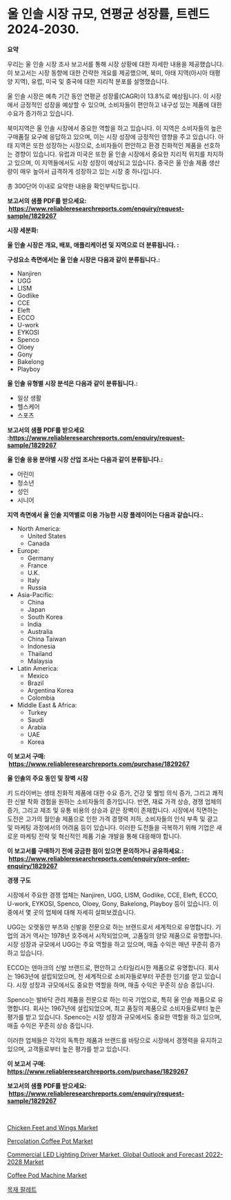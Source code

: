 <p><h1>울 인솔 시장 규모, 연평균 성장률, 트렌드 2024-2030.</h1></p><p><strong>요약</strong></p>
<p><p>우리는 울 인솔 시장 조사 보고서를 통해 시장 상황에 대한 자세한 내용을 제공했습니다. 이 보고서는 시장 동향에 대한 간략한 개요를 제공했으며, 북미, 아태 지역(아시아 태평양 지역), 유럽, 미국 및 중국에 대한 지리적 분포를 설명했습니다.</p><p>울 인솔 시장은 예측 기간 동안 연평균 성장률(CAGR)이 13.8%로 예상됩니다. 이 시장에서 긍정적인 성장을 예상할 수 있으며, 소비자들이 편안하고 내구성 있는 제품에 대한 수요가 증가하고 있습니다.</p><p>북미지역은 울 인솔 시장에서 중요한 역할을 하고 있습니다. 이 지역은 소비자들의 높은 구매품질 요구에 응답하고 있으며, 이는 시장 성장에 긍정적인 영향을 주고 있습니다. 아태 지역은 또한 성장하는 시장으로, 소비자들이 편안하고 환경 친화적인 제품을 선호하는 경향이 있습니다. 유럽과 미국은 또한 울 인솔 시장에서 중요한 지리적 위치를 차지하고 있으며, 이 지역들에서도 시장 성장이 예상되고 있습니다. 중국은 울 인솔 제품 생산량이 매우 높아서 급격하게 성장하고 있는 시장 중 하나입니다.</p><p>총 300단어 이내로 요약한 내용을 확인부탁드립니다.</p></p>
<p><strong>보고서의 샘플 PDF를 받으세요: &nbsp;<a href="https://www.reliableresearchreports.com/enquiry/request-sample/1829267">https://www.reliableresearchreports.com/enquiry/request-sample/1829267</a></strong></p>
<p><strong>시장 세분화:</strong></p>
<p><strong> 울 인솔 시장은 개요, 배포, 애플리케이션 및 지역으로 더 분류됩니다. :</strong></p>
<p><strong>구성요소 측면에서는 울 인솔 시장은 다음과 같이 분류됩니다.:</strong></p>
<p><ul><li>Nanjiren</li><li>UGG</li><li>LISM</li><li>Godlike</li><li>CCE</li><li>Eleft</li><li>ECCO</li><li>U-work</li><li>EYKOSI</li><li>Spenco</li><li>Oloey</li><li>Gony</li><li>Bakelong</li><li>Playboy</li></ul></p>
<p><strong> 울 인솔 유형별 시장 분석은 다음과 같이 분류됩니다.:</strong></p>
<p><ul><li>일상 생활</li><li>헬스케어</li><li>스포츠</li></ul></p>
<p><strong>보고서의 샘플 PDF를 받으세요 :<a href="https://www.reliableresearchreports.com/enquiry/request-sample/1829267">https://www.reliableresearchreports.com/enquiry/request-sample/1829267</a></strong></p>
<p><strong> 울 인솔 응용 분야별 시장 산업 조사는 다음과 같이 분류됩니다.:</strong></p>
<p><ul><li>어린이</li><li>청소년</li><li>성인</li><li>시니어</li></ul></p>
<p><strong>지역 측면에서 울 인솔 지역별로 이용 가능한 시장 플레이어는 다음과 같습니다.:</strong></p>
<p><ul>
    <li>
        North America:
        <ul>
            <li>United States</li>
            <li>Canada</li>
        </ul>
    </li>
    <li>
        Europe:
        <ul>
            <li>Germany</li>
            <li>France</li>
            <li>U.K.</li>
            <li>Italy</li>
            <li>Russia</li>
        </ul>
    </li>
    <li>
        Asia-Pacific:
        <ul>
            <li>China</li>
            <li>Japan</li>
            <li>South Korea</li>
            <li>India</li>
            <li>Australia</li>
            <li>China Taiwan</li>
            <li>Indonesia</li>
            <li>Thailand</li>
            <li>Malaysia</li>
        </ul>
    </li>
    <li>
        Latin America:
        <ul>
            <li>Mexico</li>
            <li>Brazil</li>
            <li>Argentina Korea</li>
            <li>Colombia</li>
        </ul>
    </li>
    <li>
        Middle East & Africa:
        <ul>
            <li>Turkey</li>
            <li>Saudi</li>
            <li>Arabia</li>
            <li>UAE</li>
            <li>Korea</li>
        </ul>
    </li>
    </ul></p>
<p><strong>이 보고서 구매: &nbsp;<a href="https://www.reliableresearchreports.com/purchase/1829267">https://www.reliableresearchreports.com/purchase/1829267</a></strong></p>
<p><strong>울 인솔의 주요 동인 및 장벽 시장</strong></p>
<p><p>키 드라이버는 생태 친화적 제품에 대한 수요 증가, 건강 및 웰빙 의식 증가, 그리고 쾌적한 신발 착화 경험을 원하는 소비자들의 증가입니다. 반면, 재료 가격 상승, 경쟁 업체의 증가, 그리고 제조 및 유통 비용의 상승과 같은 장벽이 존재합니다. 시장에서 직면하는 도전은 고가의 월인솔 제품으로 인한 가격 경쟁력 저하, 소비자들의 인식 부족 및 광고 및 마케팅 과정에서의 어려움 등이 있습니다. 이러한 도전들을 극복하기 위해 기업은 새로운 마케팅 전략 및 혁신적인 제품 기술 개발을 통해 대응해야 합니다.</p></p>
<p><strong>이 보고서를 구매하기 전에 궁금한 점이 있으면 문의하거나 공유하세요.: &nbsp;<a href="https://www.reliableresearchreports.com/enquiry/pre-order-enquiry/1829267">https://www.reliableresearchreports.com/enquiry/pre-order-enquiry/1829267</a></strong></p>
<p><strong>경쟁 구도</strong></p>
<p><p>시장에서 주요한 경쟁 업체는 Nanjiren, UGG, LISM, Godlike, CCE, Eleft, ECCO, U-work, EYKOSI, Spenco, Oloey, Gony, Bakelong, Playboy 등이 있습니다. 이 중에서 몇 곳의 업체에 대해 자세히 살펴보겠습니다.</p><p>UGG는 오랫동안 부츠와 신발을 전문으로 하는 브랜드로서 세계적으로 유명합니다. 기업의 과거 역사는 1978년 호주에서 시작되었으며, 고품질의 양모 제품으로 유명합니다. 시장 성장과 규모에서 UGG는 주요 역할을 하고 있으며, 매출 수익은 매년 꾸준히 증가하고 있습니다.</p><p>ECCO는 덴마크의 신발 브랜드로, 편안하고 스타일리시한 제품으로 유명합니다. 회사는 1963년에 설립되었으며, 전 세계적으로 소비자들로부터 꾸준한 인기를 얻고 있습니다. 시장 성장과 규모에서도 중요한 역할을 하며, 매출 수익은 꾸준히 상승 중입니다.</p><p>Spenco는 발바닥 관리 제품을 전문으로 하는 미국 기업으로, 특히 울 인솔 제품으로 유명합니다. 회사는 1967년에 설립되었으며, 최고 품질의 제품으로 소비자들로부터 높은 평가를 받고 있습니다. Spenco는 시장 성장과 규모에서도 중요한 역할을 하고 있으며, 매출 수익은 꾸준히 상승 중입니다.</p><p>이러한 업체들은 각각의 독특한 제품과 브랜드를 바탕으로 시장에서 경쟁력을 유지하고 있으며, 고객들로부터 높은 평가를 받고 있습니다.</p></p>
<p><strong>이 보고서 구매: &nbsp; <a href="https://www.reliableresearchreports.com/purchase/1829267">https://www.reliableresearchreports.com/purchase/1829267</a></strong></p>
<p><strong>보고서의 샘플 PDF를 받으세요: &nbsp;<a href="https://www.reliableresearchreports.com/enquiry/request-sample/1829267">https://www.reliableresearchreports.com/enquiry/request-sample/1829267</a></strong><strong></strong></p>
<p>&nbsp;</p>
<p><p><a href="https://fuschia-pecorino-a6d.notion.site/Chicken-Feet-and-Wings-Market-Research-Report-Provides-Critical-Insights-that-can-help-Shape-Busines-0f885b759b4f42debdd50ffe1abc39ea">Chicken Feet and Wings Market</a></p><p><a href="https://issuu.com/reportprime-2/docs/percolation-coffee-pot-market-size-2030.pptx">Percolation Coffee Pot Market</a></p><p><a href="https://view.publitas.com/reportprime-1/commercial-led-lighting-driver-market-global-outlook-and-forecast-2022-2028-market-share-market-new-trends-analysis-report-by-type-by-application-by-end-use-by-region-and-segment-forecasts-2023-2030/">Commercial LED Lighting Driver Market, Global Outlook and Forecast 2022-2028 Market</a></p><p><a href="https://issuu.com/reportprime-2/docs/coffee-pod-machine-market-size-2030.pptx">Coffee Pod Machine Market</a></p><p><a href="https://github.com/trmesnao7959541/Market-Research-Report-List-1/blob/main/3897692187732.md">목재 팔레트</a></p></p>
